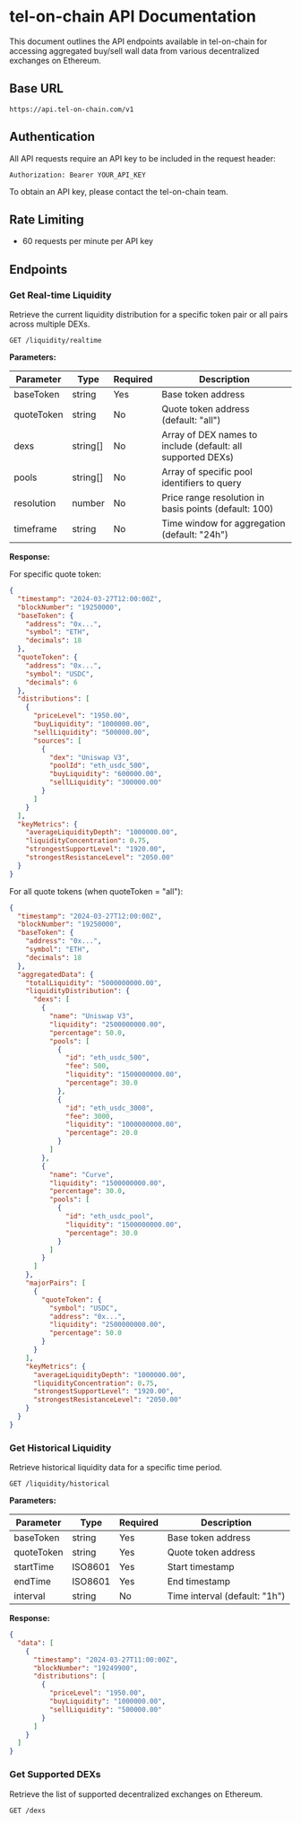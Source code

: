 # tel-on-chain API Documentation

This document outlines the API endpoints available in tel-on-chain for accessing aggregated buy/sell wall data from various decentralized exchanges on Ethereum.

## Base URL

```
https://api.tel-on-chain.com/v1
```

## Authentication

All API requests require an API key to be included in the request header:

```
Authorization: Bearer YOUR_API_KEY
```

To obtain an API key, please contact the tel-on-chain team.

## Rate Limiting

- 60 requests per minute per API key

## Endpoints

### Get Real-time Liquidity

Retrieve the current liquidity distribution for a specific token pair or all pairs across multiple DEXs.

```http
GET /liquidity/realtime
```

**Parameters:**

| Parameter  | Type     | Required | Description                                                 |
| ---------- | -------- | -------- | ----------------------------------------------------------- |
| baseToken  | string   | Yes      | Base token address                                          |
| quoteToken | string   | No       | Quote token address (default: "all")                        |
| dexs       | string[] | No       | Array of DEX names to include (default: all supported DEXs) |
| pools      | string[] | No       | Array of specific pool identifiers to query                 |
| resolution | number   | No       | Price range resolution in basis points (default: 100)       |
| timeframe  | string   | No       | Time window for aggregation (default: "24h")                |

**Response:**

For specific quote token:

```json
{
  "timestamp": "2024-03-27T12:00:00Z",
  "blockNumber": "19250000",
  "baseToken": {
    "address": "0x...",
    "symbol": "ETH",
    "decimals": 18
  },
  "quoteToken": {
    "address": "0x...",
    "symbol": "USDC",
    "decimals": 6
  },
  "distributions": [
    {
      "priceLevel": "1950.00",
      "buyLiquidity": "1000000.00",
      "sellLiquidity": "500000.00",
      "sources": [
        {
          "dex": "Uniswap V3",
          "poolId": "eth_usdc_500",
          "buyLiquidity": "600000.00",
          "sellLiquidity": "300000.00"
        }
      ]
    }
  ],
  "keyMetrics": {
    "averageLiquidityDepth": "1000000.00",
    "liquidityConcentration": 0.75,
    "strongestSupportLevel": "1920.00",
    "strongestResistanceLevel": "2050.00"
  }
}
```

For all quote tokens (when quoteToken = "all"):

```json
{
  "timestamp": "2024-03-27T12:00:00Z",
  "blockNumber": "19250000",
  "baseToken": {
    "address": "0x...",
    "symbol": "ETH",
    "decimals": 18
  },
  "aggregatedData": {
    "totalLiquidity": "5000000000.00",
    "liquidityDistribution": {
      "dexs": [
        {
          "name": "Uniswap V3",
          "liquidity": "2500000000.00",
          "percentage": 50.0,
          "pools": [
            {
              "id": "eth_usdc_500",
              "fee": 500,
              "liquidity": "1500000000.00",
              "percentage": 30.0
            },
            {
              "id": "eth_usdc_3000",
              "fee": 3000,
              "liquidity": "1000000000.00",
              "percentage": 20.0
            }
          ]
        },
        {
          "name": "Curve",
          "liquidity": "1500000000.00",
          "percentage": 30.0,
          "pools": [
            {
              "id": "eth_usdc_pool",
              "liquidity": "1500000000.00",
              "percentage": 30.0
            }
          ]
        }
      ]
    },
    "majorPairs": [
      {
        "quoteToken": {
          "symbol": "USDC",
          "address": "0x...",
          "liquidity": "2500000000.00",
          "percentage": 50.0
        }
      }
    ],
    "keyMetrics": {
      "averageLiquidityDepth": "1000000.00",
      "liquidityConcentration": 0.75,
      "strongestSupportLevel": "1920.00",
      "strongestResistanceLevel": "2050.00"
    }
  }
}
```

### Get Historical Liquidity

Retrieve historical liquidity data for a specific time period.

```http
GET /liquidity/historical
```

**Parameters:**

| Parameter  | Type    | Required | Description                   |
| ---------- | ------- | -------- | ----------------------------- |
| baseToken  | string  | Yes      | Base token address            |
| quoteToken | string  | Yes      | Quote token address           |
| startTime  | ISO8601 | Yes      | Start timestamp               |
| endTime    | ISO8601 | Yes      | End timestamp                 |
| interval   | string  | No       | Time interval (default: "1h") |

**Response:**

```json
{
  "data": [
    {
      "timestamp": "2024-03-27T11:00:00Z",
      "blockNumber": "19249900",
      "distributions": [
        {
          "priceLevel": "1950.00",
          "buyLiquidity": "1000000.00",
          "sellLiquidity": "500000.00"
        }
      ]
    }
  ]
}
```

### Get Supported DEXs

Retrieve the list of supported decentralized exchanges on Ethereum.

```http
GET /dexs
```
